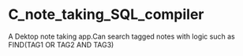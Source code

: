 # C_note_taking_SQL_compiler
A Dektop note taking app.Can search tagged notes with logic such as FIND(TAG1 OR TAG2 AND TAG3)
